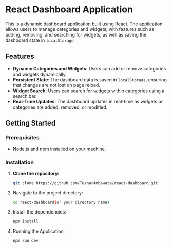 # React Dashboard Application

This is a dynamic dashboard application built using React. The application allows users to manage categories and widgets, with features such as adding, removing, and searching for widgets, as well as saving the dashboard state in `localStorage`.

## Features

- **Dynamic Categories and Widgets**: Users can add or remove categories and widgets dynamically.
- **Persistent State**: The dashboard data is saved in `localStorage`, ensuring that changes are not lost on page reload.
- **Widget Search**: Users can search for widgets within categories using a search bar.
- **Real-Time Updates**: The dashboard updates in real-time as widgets or categories are added, removed, or modified.

## Getting Started

### Prerequisites

- Node.js and npm installed on your machine.

### Installation

1. **Clone the repository:**

   ```bash
   git clone https://github.com/TusharAmbawata/react-dashboard.git

2. Navigate to the project directory: 
    ```bash
    cd react-dashboard(or your directory name)

3. Install the dependencies:
    ```bash
    npm install

4. Running the Application
    ```bash
    npm run dev
